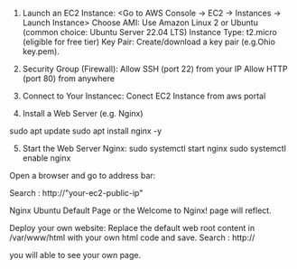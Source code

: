 1. Launch an EC2 Instance:
<Go to AWS Console → EC2 → Instances → Launch Instance>
Choose AMI: Use Amazon Linux 2 or Ubuntu (common choice: Ubuntu Server 22.04 LTS)
Instance Type: t2.micro (eligible for free tier)
Key Pair: Create/download a key pair (e.g.Ohio key.pem).

2. Security Group (Firewall):
Allow SSH (port 22) from your IP
Allow HTTP (port 80) from anywhere

3. Connect to Your Instancec:
Conect EC2 Instance from aws portal 

4. Install a Web Server (e.g. Nginx)

sudo apt update
sudo apt install nginx -y

5. Start the Web Server
Nginx:
sudo systemctl start nginx
sudo systemctl enable nginx

Open a browser and go to address bar:

Search :  http://"your-ec2-public-ip"

Nginx Ubuntu Default Page or the Welcome to Nginx! page will reflect.

Deploy your own website:  Replace the default web root content in /var/www/html with your own html code and save. 
Search :  http://<your-ec2-public-ip>

you will able to see your own page. 
